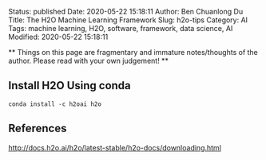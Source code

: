 Status: published
Date: 2020-05-22 15:18:11
Author: Ben Chuanlong Du
Title: The H2O Machine Learning Framework
Slug: h2o-tips
Category: AI
Tags: machine learning, H2O, software, framework, data science, AI
Modified: 2020-05-22 15:18:11

**
Things on this page are
fragmentary and immature notes/thoughts of the author.
Please read with your own judgement!
**

## Install H2O Using conda 

    conda install -c h2oai h2o

## References

http://docs.h2o.ai/h2o/latest-stable/h2o-docs/downloading.html
